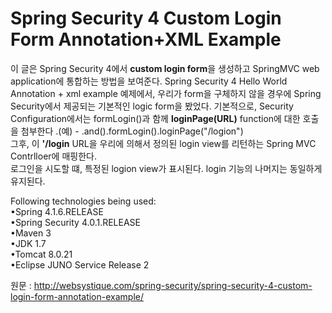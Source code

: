 Spring Security 4 Custom Login Form Annotation+XML Example
==========================================================
이 글은 Spring Security 4에서 **custom login form**을 생성하고 SpringMVC web application에 통합하는 방법을 보여준다.
Spring Security 4 Hello World Annotation + xml example 예제에서, 우리가 form을 구체하지 않을 경우에  Spring Security에서 제공되는 기본적인 logic form을 봤었다.
기본적으로, Security Configuration에서는 formLogin()과 함께 **loginPage(URL)** function에 대한 호출을 첨부한다 .(예) - .and().formLogin().loginPage("/logion")<br>
그후, 이 **'/login** URL을 우리에 의해서 정의된 login view를 리턴하는 Spring MVC Contrlloer에 매핑한다.<br>
로그인을 시도할 떄, 특정된 logion view가 표시된다. login 기능의 나머지는 동일하게 유지된다.<br>

Following technologies being used:<br>
•Spring 4.1.6.RELEASE<br>
•Spring Security 4.0.1.RELEASE<br>
•Maven 3<br>
•JDK 1.7<br>
•Tomcat 8.0.21<br>
•Eclipse JUNO Service Release 2<br>


원문 : http://websystique.com/spring-security/spring-security-4-custom-login-form-annotation-example/
